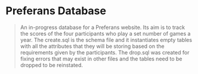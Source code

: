 # Preferans Database
>An in-progress database for a Preferans website.
>Its aim is to track the scores of the four participants who play a set number of games a year.
>The create.sql is the schema file and it instantiates empty tables with all the attributes that they will be storing based on the requirements given by the participants.
>The drop.sql was created for fixing errors that may exist in other files and the tables need to be dropped to be reinstated.
